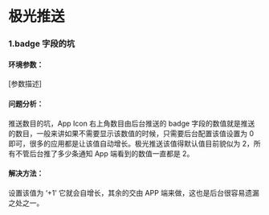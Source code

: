# 极光推送

### 1.badge 字段的坑

#### 环境参数：

[参数描述]

#### 问题分析：

推送数目的坑，App Icon 右上角数目由后台推送的 badge 字段的数值就是推送的数目，一般来讲如果不需要显示该数值的时候，只需要后台配置该值设置为 0 即可，很多的应用都是让该值自动增长。极光推送该值得默认值目前貌似为 2，所有不管后台推了多少条通知 App 端看到的数值一直都是 2。   

#### 解决方法：

设置该值为  ‘+1’ 它就会自增长，其余的交由 APP 端来做，这也是后台很容易遗漏之处之一。